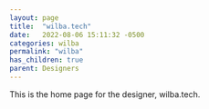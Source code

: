 ```yaml
---
layout: page
title:  "wilba.tech"
date:   2022-08-06 15:11:32 -0500
categories: wilba
permalink: "wilba"
has_children: true
parent: Designers
---
```

This is the home page for the designer, wilba.tech.
